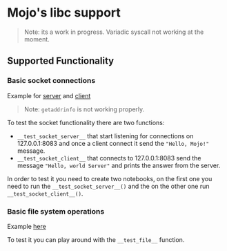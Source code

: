 # Mojo's libc support

> Note: its a work in progress. Variadic syscall not working at the moment.

## Supported Functionality
### Basic socket connections
Example for [server](https://github.com/crisadamo/mojo-libc/blob/main/Libc.mojo#L1575) and [client](https://github.com/crisadamo/mojo-libc/blob/main/Libc.mojo#L1534)

> Note: `getaddrinfo` is not working properly.

To test the socket functionality there are two functions:
- `__test_socket_server__` that start listening for connections on 127.0.0.1:8083 and once a client connect it send the `"Hello, Mojo!"` message.
- `__test_socket_client__` that connects to 127.0.0.1:8083 send the message `"Hello, world Server"` and prints the answer from the server.

In order to test it you need to create two notebooks, on the first one you need to run the `__test_socket_server__()` and the on the other one run `__test_socket_client__()`.


### Basic file system operations
Example [here](https://github.com/crisadamo/mojo-libc/blob/main/Libc.mojo#L1636)

To test it you can play around with the `__test_file__` function.
